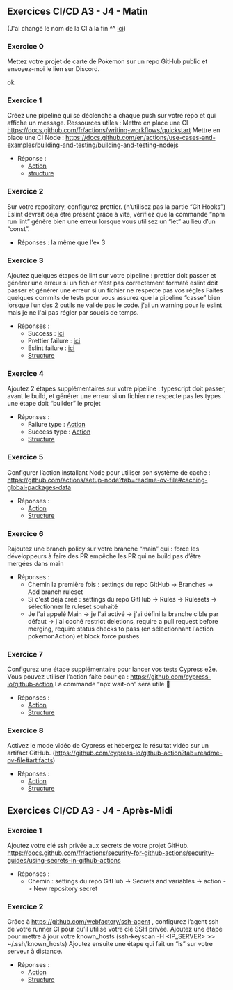 ## Exercices CI/CD A3 - J4 - Matin
(J'ai changé le nom de la CI à la fin ^^ [ici](https://github.com/Adambizien/PokemonDex/blob/37bccace830fc07bf54d5786d0ec2550bb600e00/.github/workflows/pokemonAction.yml))
### Exercice 0
  Mettez votre projet de carte de Pokemon sur un repo GitHub public et envoyez-moi le lien sur Discord.
  
  ok 
### Exercice 1
  Créez une pipeline qui se déclenche à chaque push sur votre repo et qui affiche un message.
  Ressources utiles :
  Mettre en place une CI https://docs.github.com/fr/actions/writing-workflows/quickstart
  Mettre en place une CI Node : https://docs.github.com/en/actions/use-cases-and-examples/building-and-testing/building-and-testing-nodejs 

  - Réponse :
    - [Action](https://github.com/Adambizien/PokemonDex/actions/runs/11969897278)
    - [structure](https://github.com/Adambizien/PokemonDex/blob/cf9a758857a9f1844d1875edabfb023b34764c47/.github/workflows/test.yml)

 
### Exercice 2
  Sur votre repository, configurez prettier. (n’utilisez pas la partie “Git Hooks”)
  Eslint devrait déjà être présent grâce à vite, vérifiez que la commande “npm run lint” génère bien une erreur lorsque vous utilisez un “let” au lieu d’un “const”.
  
 - Réponses : 
      la même que l'ex 3
  
### Exercice 3
  Ajoutez quelques étapes de lint sur votre pipeline :
  prettier doit passer et générer une erreur si un fichier n’est pas correctement formaté
  eslint doit passer et générer une erreur si un fichier ne respecte pas vos règles
  Faites quelques commits de tests pour vous assurez que la pipeline “casse” bien lorsque l’un des 2 outils ne valide pas le code.
j'ai un warning pour le eslint mais je ne l'ai pas régler par soucis de temps.
- Réponses :
  - Success : [ici](https://github.com/Adambizien/PokemonDex/actions/runs/11970345324)
  - Prettier failure : [ici](https://github.com/Adambizien/PokemonDex/actions/runs/11970373305)
  - Eslint failure : [ici](https://github.com/Adambizien/PokemonDex/actions/runs/11970412385)
  - [Structure](https://github.com/Adambizien/PokemonDex/blob/27bbe10da90cfd569e05dde348d669b2c9f636b8/.github/workflows/test.yml)

  
### Exercice 4
Ajoutez 2 étapes supplémentaires sur votre pipeline :
typescript doit passer, avant le build, et générer une erreur si un fichier ne respecte pas les types
une étape doit “builder” le projet

- Réponses :
  - Failure type : [Action](https://github.com/Adambizien/PokemonDex/actions/runs/11971443009/job/33376280340)
  - Success type :  [Action](https://github.com/Adambizien/PokemonDex/actions/runs/11971475063/job/33376378352)
  - [Structure](https://github.com/Adambizien/PokemonDex/blob/44e383283bb63e2acf27c590b4b091b677562deb/.github/workflows/pokemonAction.yml)
  
  
### Exercice 5
Configurer l’action installant Node pour utiliser son système de cache : https://github.com/actions/setup-node?tab=readme-ov-file#caching-global-packages-data 

- Réponses :
  - [Action](https://github.com/Adambizien/PokemonDex/actions/runs/11971779986/job/33377298437)
  - [Structure](https://github.com/Adambizien/PokemonDex/blob/414e312b1e49d9eb1a1d3314cc547b4b5f74bcec/.github/workflows/pokemonAction.yml)


### Exercice 6
Rajoutez une branch policy sur votre branche “main” qui :
force les développeurs à faire des PR
empêche les PR qui ne build pas d’être mergées dans main

- Réponses :
  - Chemin la première fois : settings du repo GitHub -> Branches -> Add branch ruleset
  - Si c'est déjà créé : settings du repo GitHub -> Rules -> Rulesets -> sélectionner le ruleset souhaité
  - Je l'ai appelé Main -> je l'ai activé -> j'ai défini la branche cible par défaut -> j'ai coché restrict deletions, require a pull request before merging, require status checks to pass (en sélectionnant l'action pokemonAction) et block force pushes.
    
 
### Exercice 7
Configurez une étape supplémentaire pour lancer vos tests Cypress e2e.
Vous pouvez utiliser l’action faite pour ça : https://github.com/cypress-io/github-action 
La commande “npx wait-on” sera utile 🙂

- Réponses :
  - [Action](https://github.com/Adambizien/PokemonDex/actions/runs/11972529516/job/33379623988)
  - [Structure](https://github.com/Adambizien/PokemonDex/blob/7912ae00fe180260a79be899c60906cf9432ead7/.github/workflows/pokemonAction.yml)

### Exercice 8
Activez le mode vidéo de Cypress et hébergez le résultat vidéo sur un artifact GitHub.
(https://github.com/cypress-io/github-action?tab=readme-ov-file#artifacts)

- Réponses : 
  - [Action](https://github.com/Adambizien/PokemonDex/actions/runs/11973603234)
  - [Structure](https://github.com/Adambizien/PokemonDex/blob/95631f5865200b646dc02449b2399d8c7a6348aa/.github/workflows/pokemonAction.yml)

## Exercices CI/CD A3 - J4 - Après-Midi
### Exercice 1
Ajoutez votre clé ssh privée aux secrets de votre projet GitHub.
https://docs.github.com/fr/actions/security-for-github-actions/security-guides/using-secrets-in-github-actions 

- Réponses :
  - Chemin :  settings du repo GitHub -> Secrets and variables -> action -> New repository secret

### Exercice 2
Grâce à https://github.com/webfactory/ssh-agent , configurez l’agent ssh de votre runner CI pour qu’il utilise votre clé SSH privée.
Ajoutez une étape pour mettre à jour votre known_hosts (ssh-keyscan -H <IP_SERVER> >> ~/.ssh/known_hosts)
Ajoutez ensuite une étape qui fait un “ls” sur votre serveur à distance.

- Réponses :
  - [Action](https://github.com/Adambizien/PokemonDex/actions/runs/11974703109)
  - [Structure](https://github.com/Adambizien/PokemonDex/blob/da11e75263ead289f3c5b6192ff1bd96033d5428/.github/workflows/pokemonAction.yml)


